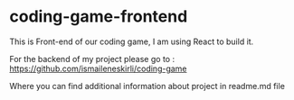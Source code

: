 # coding-game-frontend

This is Front-end of our coding game, I am using React to build it.

For the backend of my project please go to :
https://github.com/ismaileneskirli/coding-game

Where you can find additional information about project in readme.md file
